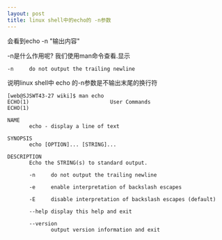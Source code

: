```yaml
---
layout: post
title: linux shell中的echo的 -n参数
---
```


会看到echo -n "输出内容"

-n是什么作用呢? 我们使用man命令查看.显示

    -n     do not output the trailing newline

说明linux shell中 echo 的-n参数是不输出末尾的换行符

    [web@SJSWT43-27 wiki]$ man echo
    ECHO(1)                          User Commands                         ECHO(1)

    NAME
           echo - display a line of text

    SYNOPSIS
           echo [OPTION]... [STRING]...

    DESCRIPTION
           Echo the STRING(s) to standard output.

           -n     do not output the trailing newline

           -e     enable interpretation of backslash escapes

           -E     disable interpretation of backslash escapes (default)

           --help display this help and exit

           --version
                  output version information and exit
